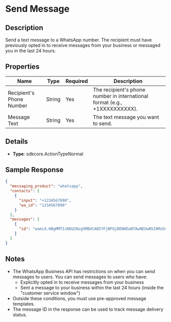 # Send Message

## Description

Send a text message to a WhatsApp number. The recipient must have previously opted in to receive messages from your business or messaged you in the last 24 hours.

## Properties

| Name | Type | Required | Description |
|------|------|----------|-------------|
| Recipient's Phone Number | String | Yes | The recipient's phone number in international format (e.g., +1XXXXXXXXXX). |
| Message Text | String | Yes | The text message you want to send. |

## Details

- **Type**: sdkcore.ActionTypeNormal

## Sample Response

```json
{
  "messaging_product": "whatsapp",
  "contacts": [
    {
      "input": "+1234567890",
      "wa_id": "1234567890"
    }
  ],
  "messages": [
    {
      "id": "wamid.HBgMMTIzNDU2Nzg5MBUCABIYFjNFQjBEN0EwNTAwNEUwRkI0MzU4QTkA"
    }
  ]
}
```

## Notes

- The WhatsApp Business API has restrictions on when you can send messages to users. You can send messages to users who have:
  - Explicitly opted in to receive messages from your business
  - Sent a message to your business within the last 24 hours (inside the "customer service window")
- Outside these conditions, you must use pre-approved message templates.
- The message ID in the response can be used to track message delivery status.